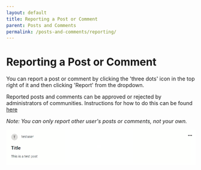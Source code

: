 ```yaml
---
layout: default
title: Reporting a Post or Comment
parent: Posts and Comments
permalink: /posts-and-comments/reporting/
---
```


# Reporting a Post or Comment

You can report a post or comment by clicking the 'three dots' icon in the top right of it and then clicking 'Report' from the dropdown.

Reported posts and comments can be approved or rejected by administrators of communities. Instructions for how to do this can be found [here](../moderating-posts/moderating.markdown)

*Note: You can only report other user's posts or comments, not your own.*

![Reporting Post](../../gifs/reporting-post.gif)

